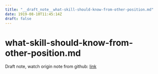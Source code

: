 ```yaml
---
title: "__draft_note__what-skill-should-know-from-other-position.md"
date: 1919-08-10T11:45:14Z
draft: false
---
```


# what-skill-should-know-from-other-position.md

Draft note, watch origin note from github: [link](https:/github.com/tinghaolai/just-random-note/blob/master/career/what-skill-should-know-from-other-position.md)